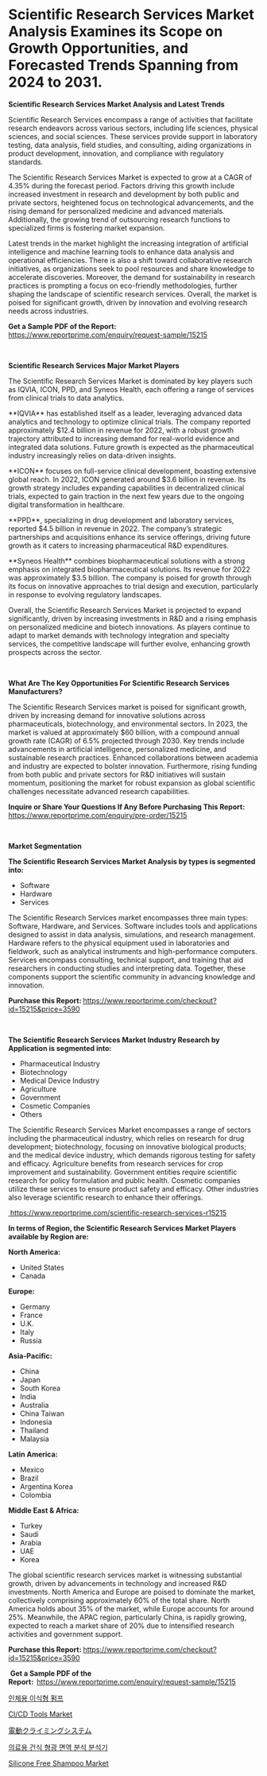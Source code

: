 <p><h1>Scientific Research Services Market Analysis Examines its Scope on Growth Opportunities, and Forecasted Trends Spanning from 2024 to 2031.</h1></p><p><strong>Scientific Research Services Market Analysis and Latest Trends</strong></p>
<p><p>Scientific Research Services encompass a range of activities that facilitate research endeavors across various sectors, including life sciences, physical sciences, and social sciences. These services provide support in laboratory testing, data analysis, field studies, and consulting, aiding organizations in product development, innovation, and compliance with regulatory standards.</p><p>The Scientific Research Services Market is expected to grow at a CAGR of 4.35% during the forecast period. Factors driving this growth include increased investment in research and development by both public and private sectors, heightened focus on technological advancements, and the rising demand for personalized medicine and advanced materials. Additionally, the growing trend of outsourcing research functions to specialized firms is fostering market expansion.</p><p>Latest trends in the market highlight the increasing integration of artificial intelligence and machine learning tools to enhance data analysis and operational efficiencies. There is also a shift toward collaborative research initiatives, as organizations seek to pool resources and share knowledge to accelerate discoveries. Moreover, the demand for sustainability in research practices is prompting a focus on eco-friendly methodologies, further shaping the landscape of scientific research services. Overall, the market is poised for significant growth, driven by innovation and evolving research needs across industries.</p></p>
<p><strong>Get a Sample PDF of the Report:&nbsp;</strong> <a href="https://www.reportprime.com/enquiry/request-sample/15215">https://www.reportprime.com/enquiry/request-sample/15215</a></p>
<p>&nbsp;</p>
<p><strong>Scientific Research Services Major Market Players</strong></p>
<p><p>The Scientific Research Services Market is dominated by key players such as IQVIA, ICON, PPD, and Syneos Health, each offering a range of services from clinical trials to data analytics. </p><p>**IQVIA** has established itself as a leader, leveraging advanced data analytics and technology to optimize clinical trials. The company reported approximately $12.4 billion in revenue for 2022, with a robust growth trajectory attributed to increasing demand for real-world evidence and integrated data solutions. Future growth is expected as the pharmaceutical industry increasingly relies on data-driven insights.</p><p>**ICON** focuses on full-service clinical development, boasting extensive global reach. In 2022, ICON generated around $3.6 billion in revenue. Its growth strategy includes expanding capabilities in decentralized clinical trials, expected to gain traction in the next few years due to the ongoing digital transformation in healthcare.</p><p>**PPD**, specializing in drug development and laboratory services, reported $4.5 billion in revenue in 2022. The company’s strategic partnerships and acquisitions enhance its service offerings, driving future growth as it caters to increasing pharmaceutical R&D expenditures.</p><p>**Syneos Health** combines biopharmaceutical solutions with a strong emphasis on integrated biopharmaceutical solutions. Its revenue for 2022 was approximately $3.5 billion. The company is poised for growth through its focus on innovative approaches to trial design and execution, particularly in response to evolving regulatory landscapes.</p><p>Overall, the Scientific Research Services Market is projected to expand significantly, driven by increasing investments in R&D and a rising emphasis on personalized medicine and biotech innovations. As players continue to adapt to market demands with technology integration and specialty services, the competitive landscape will further evolve, enhancing growth prospects across the sector.</p></p>
<p>&nbsp;</p>
<p><strong>What Are The Key Opportunities For Scientific Research Services Manufacturers?</strong></p>
<p><p>The Scientific Research Services market is poised for significant growth, driven by increasing demand for innovative solutions across pharmaceuticals, biotechnology, and environmental sectors. In 2023, the market is valued at approximately $60 billion, with a compound annual growth rate (CAGR) of 6.5% projected through 2030. Key trends include advancements in artificial intelligence, personalized medicine, and sustainable research practices. Enhanced collaborations between academia and industry are expected to bolster innovation. Furthermore, rising funding from both public and private sectors for R&D initiatives will sustain momentum, positioning the market for robust expansion as global scientific challenges necessitate advanced research capabilities.</p></p>
<p><strong>Inquire or Share Your Questions If Any Before Purchasing This Report:</strong> <a href="https://www.reportprime.com/enquiry/pre-order/15215">https://www.reportprime.com/enquiry/pre-order/15215</a></p>
<p>&nbsp;</p>
<p><strong>Market Segmentation</strong></p>
<p><strong>The Scientific Research Services Market Analysis by types is segmented into:</strong></p>
<p><ul><li>Software</li><li>Hardware</li><li>Services</li></ul></p>
<p><p>The Scientific Research Services market encompasses three main types: Software, Hardware, and Services. Software includes tools and applications designed to assist in data analysis, simulations, and research management. Hardware refers to the physical equipment used in laboratories and fieldwork, such as analytical instruments and high-performance computers. Services encompass consulting, technical support, and training that aid researchers in conducting studies and interpreting data. Together, these components support the scientific community in advancing knowledge and innovation.</p></p>
<p><strong>Purchase this Report:&nbsp;</strong><a href="https://www.reportprime.com/checkout?id=15215&price=3590">https://www.reportprime.com/checkout?id=15215&price=3590</a></p>
<p>&nbsp;</p>
<p><strong>The Scientific Research Services Market Industry Research by Application is segmented into:</strong></p>
<p><ul><li>Pharmaceutical Industry</li><li>Biotechnology</li><li>Medical Device Industry</li><li>Agriculture</li><li>Government</li><li>Cosmetic Companies</li><li>Others</li></ul></p>
<p><p>The Scientific Research Services Market encompasses a range of sectors including the pharmaceutical industry, which relies on research for drug development; biotechnology, focusing on innovative biological products; and the medical device industry, which demands rigorous testing for safety and efficacy. Agriculture benefits from research services for crop improvement and sustainability. Government entities require scientific research for policy formulation and public health. Cosmetic companies utilize these services to ensure product safety and efficacy. Other industries also leverage scientific research to enhance their offerings.</p></p>
<p><a href="https://www.reportprime.com/scientific-research-services-r15215">&nbsp;https://www.reportprime.com/scientific-research-services-r15215</a></p>
<p><strong>In terms of Region, the Scientific Research Services Market Players available by Region are:</strong></p>
<p>
    <p> <strong> North America: </strong>
        <ul>
            <li>United States</li>
            <li>Canada</li>
        </ul>
        </p> 
    <p> <strong> Europe: </strong>
        <ul>
            <li>Germany</li>
            <li>France</li>
            <li>U.K.</li>
            <li>Italy</li>
            <li>Russia</li>
        </ul>
        </p> 
    <p> <strong> Asia-Pacific: </strong>
        <ul>
            <li>China</li>
            <li>Japan</li>
            <li>South Korea</li>
            <li>India</li>
            <li>Australia</li>
            <li>China Taiwan</li>
            <li>Indonesia</li>
            <li>Thailand</li>
            <li>Malaysia</li>
        </ul>
        </p> 
    <p> <strong> Latin America: </strong>
        <ul>
            <li>Mexico</li>
            <li>Brazil</li>
            <li>Argentina Korea</li>
            <li>Colombia</li>
        </ul>
        </p> 
    <p> <strong> Middle East & Africa: </strong>
        <ul>
            <li>Turkey</li>
            <li>Saudi</li>
            <li>Arabia</li>
            <li>UAE</li>
            <li>Korea</li>
        </ul>
    </p>
    </p>
<p><p>The global scientific research services market is witnessing substantial growth, driven by advancements in technology and increased R&D investments. North America and Europe are poised to dominate the market, collectively comprising approximately 60% of the total share. North America holds about 35% of the market, while Europe accounts for around 25%. Meanwhile, the APAC region, particularly China, is rapidly growing, expected to reach a market share of 20% due to intensified research activities and government support.</p></p>
<p><strong>Purchase this Report: </strong><a href="https://www.reportprime.com/checkout?id=15215&price=3590">https://www.reportprime.com/checkout?id=15215&price=3590</a></p>
<p>&nbsp;<strong>Get a Sample PDF of the Report:&nbsp;&nbsp;</strong><a href="https://www.reportprime.com/enquiry/request-sample/15215">https://www.reportprime.com/enquiry/request-sample/15215</a></p>
<p><strong></strong></p>
<p><p><a href="https://medium.com/@pwhkjukf5/%EC%84%B8%EA%B3%84-human-use-implantable-pump-market-%EC%9D%80-2024%EC%97%90%EC%84%9C-2031%EB%A1%9C-%EC%97%B0%ED%8F%89%EA%B7%A0-%EC%A6%9D%EA%B0%80%EC%9C%A8%EC%9D%84-%EB%B3%B4%EC%9D%BC-%EA%B2%83%EC%9C%BC%EB%A1%9C-%EC%98%88%EC%83%81%EB%90%A9%EB%8B%88%EB%8B%A4-342e30300ce5?postPublishedType=initial">인체용 이식형 펌프</a></p><p><a href="https://issuu.com/reportprime-2/docs/cicd-tools-market-size-2030.pptx_b71e894f2fc1f0">CI/CD Tools Market</a></p><p><a href="https://medium.com/@verniebarton2023/%E9%9B%BB%E6%B0%97%E7%99%BB%E6%94%80%E3%82%B7%E3%82%B9%E3%83%86%E3%83%A0%E5%B8%82%E5%A0%B4%E3%81%AE%E3%82%B7%E3%82%A7%E3%82%A2%E3%81%A8%E6%96%B0%E3%81%97%E3%81%84%E3%83%88%E3%83%AC%E3%83%B3%E3%83%89%E3%81%AE%E5%88%86%E6%9E%90-%E7%A8%AE%E9%A1%9E-%E7%94%A8%E9%80%94-%E6%9C%80%E7%B5%82%E7%94%A8%E9%80%94%E5%88%A5%E3%81%A82024%E5%B9%B4%E3%81%8B%E3%82%892031%E5%B9%B4%E3%81%BE%E3%81%A7%E3%81%AE%E4%BA%88%E6%B8%AC-165677d7b7b0">電動クライミングシステム</a></p><p><a href="https://medium.com/@nikki.bettison/%EC%8B%9C%EC%9E%A5-%EC%A0%84%EB%A7%9D-%EA%B8%80%EB%A1%9C%EB%B2%8C-%EC%9D%98%EB%A3%8C-%EB%93%9C%EB%9D%BC%EC%9D%B4-%ED%98%95%EA%B4%91-%EB%A9%B4%EC%97%AD-%EB%B6%84%EC%84%9D%EA%B8%B0-%EB%8F%99%ED%96%A5-%EB%B0%8F-%EC%98%81%ED%96%A5-%EB%B6%84%EC%84%9D-2024-2031-%EC%9D%91%EC%9A%A9-%EB%B6%84%EC%95%BC%EB%B3%84-%ED%81%B4%EB%A6%AC%EB%8B%89-%EC%97%B0%EA%B5%AC-%EA%B8%B0%ED%83%80-%EB%B0%8F-%EC%9C%A0%ED%98%95%EB%B3%84-%EB%8B%A4%EC%B1%84%EB%84%90-%EB%8B%A8%EC%9D%BC-%EC%B1%84%EB%84%90-5a10a7546894">의료용 건식 형광 면역 분석 분석기</a></p><p><a href="https://medium.com/@eltaroberts03/the-growth-of-the-silicone-free-shampoo-market-has-been-significant-driven-by-various-critical-8d63c56d190e">Silicone Free Shampoo Market</a></p></p>